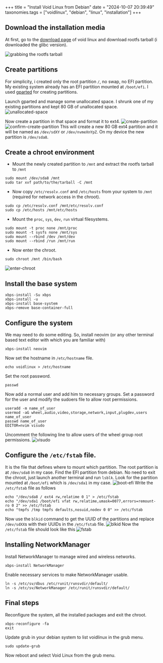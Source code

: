 +++
title = "Install Void Linux from Debian"
date = "2024-10-07 20:39:49"
taxonomies.tags = ["voidlinux", "debian", "linux", "installation"]
+++
## Download the installation media
At first, go to the [download page](https://voidlinux.org/download/) of void linux and download rootfs tarball (i downloaded the glibc version).

![grabbing the rootfs tarball](/tech/grabbing-the-rootfs-tarball.png)

## Create partitions
For simplicity, i created only the root partition `/`, no swap, no EFI partition. My existing system already has an EFI partition mounted at `/boot/efi`. I used [gparted](https://gparted.org/) for creating partitions.

Launch gparted and manage some unallocated space. I shrunk one of my existing partitions and kept 80 GB of unallocated space.
![unallocated-space](/tech/unallocated-space.png)

Now create a partition in that space and format it to ext4.
![create-partition](/tech/create-partition.png)
![confirm-create-partition](/tech/confirm-create-partition.png)
This will create a new 80 GB ext4 partition and it will be named as `/dev/sdXY` or `/dev/nvmeXnYpZ`. On my device the new partition is `/dev/sda8`.

## Create a chroot environment
- Mount the newly created partition to `/mnt` and extract the rootfs tarball to `/mnt`
```
sudo mount /dev/sda8 /mnt
sudo tar xvf path/to/the/tarball -C /mnt
```
- Now copy `/etc/resolv.conf` and `/etc/hosts` from your system to `/mnt` (required for network access in the chroot). 
```
sudo cp /etc/resolv.conf /mnt/etc/resolv.conf
sudo cp /etc/hosts /mnt/etc/hosts
```
- Mount the `proc`, `sys`, `dev`, `run` virtual filesystems.
```
sudo mount -t proc none /mnt/proc
sudo mount -t sysfs none /mnt/sys
sudo mount --rbind /dev /mnt/dev
sudo mount --rbind /run /mnt/run
```
- Now enter the chroot.
```
sudo chroot /mnt /bin/bash
```
![enter-chroot](/tech/enter-chroot.png)

## Install the base system
```
xbps-install -Su xbps
xbps-install -u
xbps-install base-system
xbps-remove base-container-full
```

## Configure the system
We may need to do some editing. So, install neovim (or any other terminal based text editor with which you are familiar with)
```
xbps-install neovim
```
Now set the hostname in `/etc/hostname` file.
```
echo voidlinux > /etc/hostname
```
Set the root password.
```
passwd
```
Now add a normal user and add him to necessary groups. Set a password for the user and modify the sudoers file to allow root permissions.
```
useradd -m name_of_user
usermod -aG wheel,audio,video,storage,network,input,plugdev,users name_of_user
passwd name_of_user
EDITOR=nvim visudo
```
Uncomment the following line to allow users of the wheel group root permissions.
![visudo](/tech/visudo.png)

## Configure the `/etc/fstab` file. 
It is the file that defines where to mount which partition. The root partition is at `/dev/sda8` in my case. 
Find the EFI partition from debian. No need to exit the chroot, just launch another terminal and run `lsblk`. Look for the partition mounted at `/boot/efi` which is `/dev/sda1` in my case.
![boot-efi](/tech/boot-efi.png)
Write the `/etc/fstab` file as follows
```
echo "/dev/sda8 / ext4 rw,relatime 0 1" > /etc/fstab
echo "/dev/sda1 /boot/efi vfat rw,relatime,umask=0077,errors=remount-ro 0 2" >> /etc/fstab
echo "tmpfs /tmp tmpfs defaults,nosuid,nodev 0 0" >> /etc/fstab
```
Now use the `blkid` command to get the UUID of the partitions and replace `/dev/sdXX`s with their UUIDs in the `/etc/fstab` file.
![blkid](/tech/blkid.png)
Now the `/etc/fstab` file should look like this
![fstab](/tech/etc-fstab.png)

## Installing NetworkManager
Install NetworkManager to manage wired and wireless networks. 
```
xbps-install NetworkManager
```
Enable necessary services to make NetworkManager usable.
```
ln -s /etc/sv/dbus /etc/runit/runsvdir/default/
ln -s /etc/sv/NetworkManager /etc/runit/runsvdir/default/
```

## Final steps
Reconfigure the system, all the installed packages and exit the chroot.
```
xbps-reconfigure -fa
exit
```
Update grub in your debian system to list voidlinux in the grub menu.
```
sudo update-grub
```
Now reboot and select Void Linux from the grub menu.

